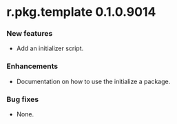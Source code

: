 # r.pkg.template 0.1.0.9014
### New features
* Add an initializer script.
### Enhancements
* Documentation on how to use the initialize a package.
### Bug fixes
* None.
